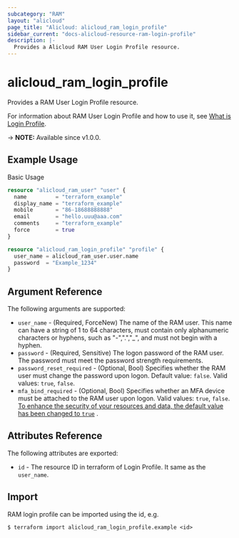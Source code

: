 ```yaml
---
subcategory: "RAM"
layout: "alicloud"
page_title: "Alicloud: alicloud_ram_login_profile"
sidebar_current: "docs-alicloud-resource-ram-login-profile"
description: |-
  Provides a Alicloud RAM User Login Profile resource.
---
```


# alicloud_ram_login_profile

Provides a RAM User Login Profile resource.

For information about RAM User Login Profile and how to use it, see [What is Login Profile](https://www.alibabacloud.com/help/en/ram/developer-reference/api-ram-2015-05-01-createloginprofile).

-> **NOTE:** Available since v1.0.0.

## Example Usage

Basic Usage

```terraform
resource "alicloud_ram_user" "user" {
  name         = "terraform_example"
  display_name = "terraform_example"
  mobile       = "86-18688888888"
  email        = "hello.uuu@aaa.com"
  comments     = "terraform_example"
  force        = true
}

resource "alicloud_ram_login_profile" "profile" {
  user_name = alicloud_ram_user.user.name
  password  = "Example_1234"
}
```

## Argument Reference

The following arguments are supported:

* `user_name` - (Required, ForceNew) The name of the RAM user. This name can have a string of 1 to 64 characters, must contain only alphanumeric characters or hyphens, such as "-",".","_", and must not begin with a hyphen.
* `password` - (Required, Sensitive) The logon password of the RAM user. The password must meet the password strength requirements.
* `password_reset_required` - (Optional, Bool) Specifies whether the RAM user must change the password upon logon. Default value: `false`. Valid values: `true`, `false`.
* `mfa_bind_required` - (Optional, Bool) Specifies whether an MFA device must be attached to the RAM user upon logon. Valid values: `true`, `false`. [To enhance the security of your resources and data, the default value has been changed to `true`](https://www.alibabacloud.com/en/notice/mfa20240524?_p_lc=1) .

## Attributes Reference

The following attributes are exported:

* `id` - The resource ID in terraform of Login Profile. It same as the `user_name`.

## Import

RAM login profile can be imported using the id, e.g.

```shell
$ terraform import alicloud_ram_login_profile.example <id>
```
